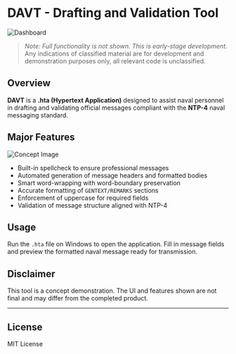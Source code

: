 # DAVT - Drafting and Validation Tool
![Dashboard](https://i.imgur.com/kPwREIZ.png)

> *Note: Full functionality is not shown. This is early-stage development.*
> Any indications of classified material are for development and demonstration purposes only, all relevant code is unclassified.

## Overview

**DAVT** is a **.hta (Hypertext Application)** designed to assist naval personnel in drafting and validating official messages compliant with the **NTP-4** naval messaging standard.

## Major Features
![Concept Image](https://i.imgur.com/vF9tE7c.png)
- Built-in spellcheck to ensure professional messages
- Automated generation of message headers and formatted bodies  
- Smart word-wrapping with word-boundary preservation  
- Accurate formatting of `GENTEXT/REMARKS` sections  
- Enforcement of uppercase for required fields  
- Validation of message structure aligned with NTP-4  

## Usage

Run the `.hta` file on Windows to open the application. Fill in message fields and preview the formatted naval message ready for transmission.

## Disclaimer

This tool is a concept demonstration. The UI and features shown are not final and may differ from the completed product.

---

## License

MIT License
